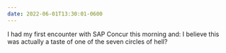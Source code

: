 ```yaml
---
date: 2022-06-01T13:30:01-0600
---
```


I had my first encounter with <abbr>SAP</abbr> Concur this morning and: I believe this was actually a taste of one of the seven circles of hell?
